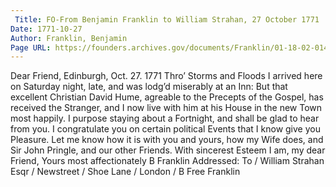 ```yaml
---
 Title: FO-From Benjamin Franklin to William Strahan, 27 October 1771
Date: 1771-10-27
Author: Franklin, Benjamin
Page URL: https://founders.archives.gov/documents/Franklin/01-18-02-0149
---
```


Dear Friend,
Edinburgh, Oct. 27. 1771
Thro’ Storms and Floods I arrived here on Saturday night, late, and was lodg’d miserably at an Inn: But that excellent Christian David Hume, agreable to the Precepts of the Gospel, has received the Stranger, and I now live with him at his House in the new Town most happily. I purpose staying about a Fortnight, and shall be glad to hear from you. I congratulate you on certain political Events that I know give you Pleasure. Let me know how it is with you and yours, how my Wife does, and Sir John Pringle, and our other Friends. With sincerest Esteem I am, my dear Friend, Yours most affectionately
B Franklin
 Addressed: To / William Strahan Esqr / Newstreet / Shoe Lane / London / B Free Franklin
